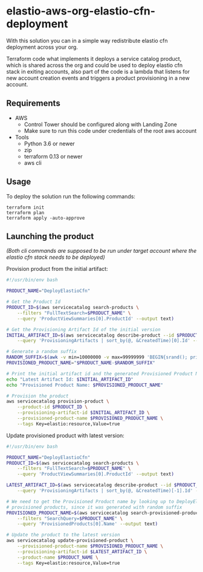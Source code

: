 # elastio-aws-org-elastio-cfn-deployment

With this solution you can in a simple way redistribute elastio cfn deployment
across your org.

Terraform code what implements it deploys a service catalog product, which is
shared across the org and could be used to deploy elastio cfn stack in exiting
accounts, also part of the code is a lambda that listens for new account
creation events and triggers a product provisioning in a new account.

## Requirements

- AWS
  - Control Tower should be configured along with Landing Zone
  - Make sure to run this code under credentials of the root aws account
- Tools
  - Python 3.6 or newer
  - zip
  - terraform 0.13 or newer
  - aws cli

## Usage

To deploy the solution run the following commands:

```console
terraform init
terraform plan
terraform apply -auto-approve
```

## Launching the product

_(Both cli commands are supposed to be run under target account where the
elastio cfn stack needs to be deployed)_

Provision product from the initial artifact:

```bash
#!/usr/bin/env bash

PRODUCT_NAME="DeployElastioCfn"

# Get the Product Id
PRODUCT_ID=$(aws servicecatalog search-products \
    --filters "FullTextSearch=$PRODUCT_NAME" \
    --query 'ProductViewSummaries[0].ProductId' --output text)

# Get the Provisioning Artifact Id of the initial version
INITIAL_ARTIFACT_ID=$(aws servicecatalog describe-product --id $PRODUCT_ID \
    --query 'ProvisioningArtifacts | sort_by(@, &CreatedTime)[0].Id' --output text)

# Generate a random suffix
RANDOM_SUFFIX=$(awk -v min=10000000 -v max=99999999 'BEGIN{srand(); print int(min+rand()*(max-min+1))}')
PROVISIONED_PRODUCT_NAME="$PRODUCT_NAME-$RANDOM_SUFFIX"

# Print the initial artifact id and the generated Provisioned Product Name
echo "Latest Artifact Id: $INITIAL_ARTIFACT_ID"
echo "Provisioned Product Name: $PROVISIONED_PRODUCT_NAME"

# Provision the product
aws servicecatalog provision-product \
    --product-id $PRODUCT_ID \
    --provisioning-artifact-id $INITIAL_ARTIFACT_ID \
    --provisioned-product-name $PROVISIONED_PRODUCT_NAME \
    --tags Key=elastio:resource,Value=true
```

Update provisioned product with latest version:

```bash
#!/usr/bin/env bash

PRODUCT_NAME="DeployElastioCfn"
PRODUCT_ID=$(aws servicecatalog search-products \
    --filters "FullTextSearch=$PRODUCT_NAME" \
    --query 'ProductViewSummaries[0].ProductId' --output text)

LATEST_ARTIFACT_ID=$(aws servicecatalog describe-product --id $PRODUCT_ID \
    --query 'ProvisioningArtifacts | sort_by(@, &CreatedTime)[-1].Id' --output text)

# We need to get the Provisioned Product name by looking up to DeployElastioCfn
# provisioned products, since it was generated with random suffix
PROVISIONED_PRODUCT_NAME=$(aws servicecatalog search-provisioned-products \
    --filters "SearchQuery=$PRODUCT_NAME" \
    --query 'ProvisionedProducts[0].Name' --output text)

# Update the product to the latest version
aws servicecatalog update-provisioned-product \
    --provisioned-product-name $PROVISIONED_PRODUCT_NAME \
    --provisioning-artifact-id $LATEST_ARTIFACT_ID \
    --product-name $PRODUCT_NAME \
    --tags Key=elastio:resource,Value=true
```
